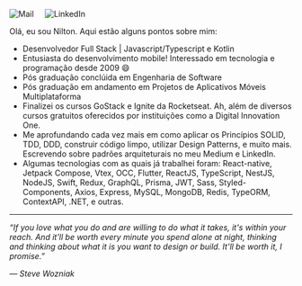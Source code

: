 <style>
  a {
    text-decoration: none !important;
  }

  .marginRight {
    margin-right: 1rem;
  }
</style>                                                                                                              

<p align="left">
  <a href="mailto:niltoneapontes@gmail.com" class="marginRight">
    <img src="https://img.shields.io/badge/Gmail-D14836?style=for-the-badge&logo=gmail&logoColor=white" alt="Mail" />
  </a>
  
  <a href="https://www.linkedin.com/in/niltonpontesem/">
    <img src="https://img.shields.io/badge/LinkedIn-0077B5?style=for-the-badge&logo=linkedin&logoColor=white" alt="LinkedIn" />
  </a>
</p>

Olá, eu sou Nilton. Aqui estão alguns pontos sobre mim:

* Desenvolvedor Full Stack | Javascript/Typescript e Kotlin
* Entusiasta do desenvolvimento mobile! Interessado em tecnologia e programação desde 2009 :smile:
* Pós graduação conclúida em Engenharia de Software
* Pós graduação em andamento em Projetos de Aplicativos Móveis Multiplataforma
* Finalizei os cursos GoStack e Ignite da [Rocketseat](https://rocketseat.com.br/ "Rocketseat"). Ah, além de diversos cursos gratuitos oferecidos por instituições como a [Digital Innovation One](https://www.dio.me/ "Digital Innovation One").
* Me aprofundando cada vez mais em como aplicar os Princípios SOLID, TDD, DDD, construir código limpo, utilizar Design Patterns, e muito mais. Escrevendo sobre padrões arquiteturais no meu Medium e LinkedIn.
* Algumas tecnologias com as quais já trabalhei foram: React-native, Jetpack Compose, Vtex, OCC, Flutter, ReactJS, TypeScript, NestJS, NodeJS, Swift, Redux, GraphQL, Prisma, JWT, Sass, Styled-Components, Axios, Express, MySQL, MongoDB, Redis, TypeORM, ContextAPI, .NET, e outras.

---

*“If you love what you do and are willing to do what it takes, it's within your reach. And it'll be worth every minute you spend alone at night, thinking and thinking about what it is you want to design or build. It'll be worth it, I promise.”*

*― Steve Wozniak*
